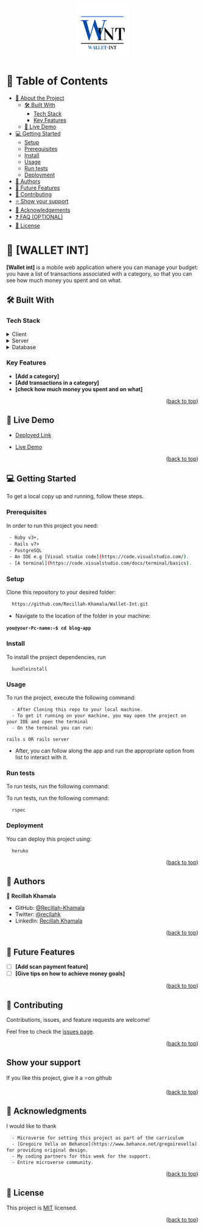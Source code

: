 <a name="readme-top"></a>

<div align="center">
  <img src="app_logo.png" alt="logo" width="140"  height="auto" />
  <br/>
</div>

# 📗 Table of Contents

- [📖 About the Project](#about-project)
  - [🛠 Built With](#built-with)
    - [Tech Stack](#tech-stack)
    - [Key Features](#key-features)
  - [🚀 Live Demo](#live-demo)
- [💻 Getting Started](#getting-started)
  - [Setup](#setup)
  - [Prerequisites](#prerequisites)
  - [Install](#install)
  - [Usage](#usage)
  - [Run tests](#run-tests)
  - [Deployment](#triangular_flag_on_post-deployment)
- [👥 Authors](#authors)
- [🔭 Future Features](#future-features)
- [🤝 Contributing](#contributing)
- [⭐️ Show your support](#support)
- [🙏 Acknowledgements](#acknowledgements)
- [❓ FAQ (OPTIONAL)](#faq)
- [📝 License](#license)

<!-- PROJECT DESCRIPTION -->

# 📖 [WALLET INT] <a name="about-project"></a>

**[Wallet int]** is a mobile web application where you can manage your budget: you have a list of transactions associated with a category, so that you can see how much money you spent and on what.

## 🛠 Built With <a name="built-with"></a>

### Tech Stack <a name="tech-stack"></a>

<details>
  <summary>Client</summary>
  <ul>
    <li>HTML</li>
    <li>Javascript</li>
    <li>Tailwindcss</li>
  </ul>
</details>

<details>
  <summary>Server</summary>
  <ul>
    <li><a href="https://rubyonrails.org/">RubyonRails</a></li>
  </ul>
</details>

<details>
<summary>Database</summary>
  <ul>
    <li><a href="https://www.postgresql.org/">PostgreSQL</a></li>
  </ul>
</details>

<!-- Features -->

### Key Features <a name="key-features"></a>

- **[Add a category]**
- **[Add transactions in a category]**
- **[check how much money you spent and on what]**

<p align="right">(<a href="#readme-top">back to top</a>)</p>

<!-- LIVE DEMO -->


## 🚀 Live Demo <a name="live-demo"></a>

- [Deployed Link](https://wallet-int.onrender.com/)

- [Live Demo](https://www.loom.com/share/38ced9b324e54840bda80b6ee07c5d19)

<p align="right">(<a href="#readme-top">back to top</a>)</p>

<!-- GETTING STARTED -->

## 💻 Getting Started <a name="getting-started"></a>

To get a local copy up and running, follow these steps.

### Prerequisites

In order to run this project you need:

```sh
 - Ruby v3+, 
 - Rails v7+ 
 - PostgreSQL
 - An IDE e.g [Visual studio code](https://code.visualstudio.com/).
 - [A terminal](https://code.visualstudio.com/docs/terminal/basics).
```

### Setup

Clone this repository to your desired folder:

```sh
  https://github.com/Recillah-Khamala/Wallet-Int.git
```
- Navigate to the location of the folder in your machine:

**`you@your-Pc-name:~$ cd blog-app`**

### Install

To install the project dependencies, run

```
  bundleinstall
```

### Usage

To run the project, execute the following command:
```
  - After Cloning this repo to your local machine.
  - To get it running on your machine, you may open the project on your IDE and open the terminal
  - On the terminal you can run:
```
```
rails s OR rails server
```
- After, you can follow along the app and run the appropriate option from list to interact with it.

### Run tests

To run tests, run the following command:

To run tests, run the following command:

```
  rspec
```

### Deployment

You can deploy this project using:

```
  heruko
```

<p align="right">(<a href="#readme-top">back to top</a>)</p>

<!-- AUTHORS -->

## 👥 Authors <a name="authors"></a>

👤 **Recillah Khamala**

- GitHub: [@Recillah-Khamala](https://github.com/Recillah-Khamala)
- Twitter: [@recllahk](https://twitter.com/recillahk)
- LinkedIn: [Recillah Khamala](https://www.linkedin.com/in/recillah-khamala/)

<p align="right">(<a href="#readme-top">back to top</a>)</p>

<!-- FUTURE FEATURES -->

## 🔭 Future Features <a name="future-features"></a>

- [ ] **[Add scan payment feature]**
- [ ] **[Give tips on how to achieve money goals]**

<p align="right">(<a href="#readme-top">back to top</a>)</p>

<!-- CONTRIBUTING -->

## 🤝 Contributing <a name="contributing"></a>

Contributions, issues, and feature requests are welcome!

Feel free to check the [issues page](https://github.com/Recillah-Khamala/Wallet-Int/issues).

<p align="right">(<a href="#readme-top">back to top</a>)</p>

<!-- SUPPORT -->

##  Show your support <a name="support"></a>

If you like this project, give it a ⭐on github

<p align="right">(<a href="#readme-top">back to top</a>)</p>

<!-- ACKNOWLEDGEMENTS -->

## 🙏 Acknowledgments <a name="acknowledgements"></a>

I would like to thank 
```
  - Microverse for setting this project as part of the carriculum
  - [Gregoire Vella on Behance](https://www.behance.net/gregoirevella) for providing original design.
  - My coding partners for this week for the support.
  - Entire microverse community.
```
<p align="right">(<a href="#readme-top">back to top</a>)</p>

<!-- LICENSE -->

## 📝 License <a name="license"></a>

This project is [MIT](./LICENSE) licensed.

<p align="right">(<a href="#readme-top">back to top</a>)</p>
